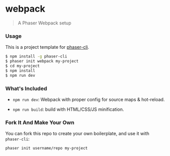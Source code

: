 # webpack

> A Phaser Webpack setup

### Usage

This is a project template for [phaser-cli](https://github.com/nerdenough/phaser-cli).

``` bash
$ npm install -g phaser-cli
$ phaser init webpack my-project
$ cd my-project
$ npm install
$ npm run dev
```

### What's Included

- `npm run dev`: Webpack with proper config for source maps & hot-reload.

- `npm run build`: build with HTML/CSS/JS minification.

### Fork It And Make Your Own

You can fork this repo to create your own boilerplate, and use it with `phaser-cli`:

``` bash
phaser init username/repo my-project
```